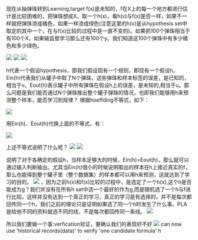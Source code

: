 现在从抽弹珠转到Learning,target f(x)是未知的，f在X上的每一个地方都进行估计是比较困难的，把弹珠想成X，取一个h(x)，看h(x)与f(x)是否一样，如果不一样就把弹珠漆成橘色，如果一样漆成绿色(注意这里的h(x)是从hypothesis set中取定的其中一个，在与f(x)比较的过程中是一直不变的)。如果抓100个弹珠相当于有100个X，如果输监督学习那么还有100个y。我们知道这100个弹珠中有多少橘色和多少绿色。

![](assets/图42.PNG)
![](assets/图43.PNG)
![](assets/图33.png)
 
h代表一个假设hypothesis，那我们假设现有一个规则，即现有一个假设h，Ein(h)代表我们从罐子中取了N个弹珠，这些弹珠和样本标签的误差，是已知的，相当于v。Eout(h)表示罐子中所有弹珠在假设h上的误差，是未知的,相当于u。那么问题是我们能否通过N个弹珠推出整个罐子弹珠的情况，也即我们能够用h来预测整个样本，能否学习到规律？
根据hoeffding不等式，如下：

 ![](assets/图34.jpg)

用Ein(h)、Eout(h)代换上面的不等式，有：

 ![](assets/图35.png)

上述不等式说明了什么呢？
![](assets/图44.PNG)
![](assets/图45.PNG)

说明了对于各确定的假设h，当样本足够大的时候，Ein(h)=Eout(h)，那么就可以通过输入判断输出。尤其当Ein(h)很小的时候说明取出的样本在h上接近真实的f，那么也能得到整个罐子里（整个数据集）的样本都可以用h来预测，这就达到了学习的目的。
![](assets/图46.PNG)
，因为之前h(x)和f(x)比较的过程中，是选定了一个h(x),这个h是否能成为g？我们并没有在所有h set中选一个最好的作为g,而是随机选了一个h与f进行比较。这样并没有达到一个真正的学习，真正的学习是有选择的，并不是每次都回传同一个h，我们之前的理论只是证明如果选了同一个h时发生了什么事。PLA是给他不同的资料就选不同的线，不是每次都回传同一条线。
![](assets/图47.PNG)

所以我们要做一个事:verfication验证，要确认我们的表现好不好
![](assets/图48.PNG)
can now use 'historical records(data)' to verify 'one candidate formula' h